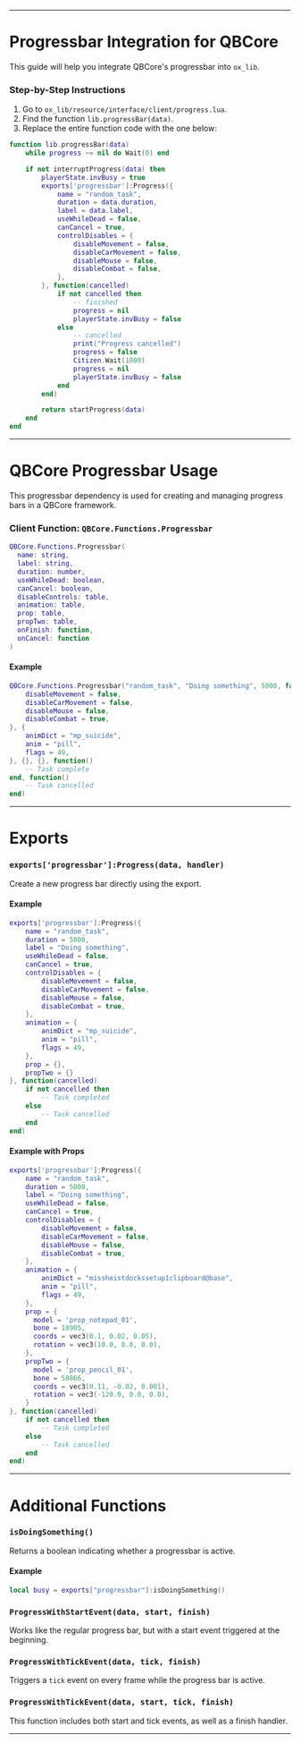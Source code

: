 
---

# Progressbar Integration for QBCore

This guide will help you integrate QBCore's progressbar into `ox_lib`.

### Step-by-Step Instructions

1. Go to `ox_lib/resource/interface/client/progress.lua`.
2. Find the function `lib.progressBar(data)`.
3. Replace the entire function code with the one below:

```lua
function lib.progressBar(data)
    while progress ~= nil do Wait(0) end

    if not interruptProgress(data) then
        playerState.invBusy = true
        exports['progressbar']:Progress({
            name = "random_task",
            duration = data.duration,
            label = data.label,
            useWhileDead = false,
            canCancel = true,
            controlDisables = {
                disableMovement = false,
                disableCarMovement = false,
                disableMouse = false,
                disableCombat = false,
            },
        }, function(cancelled)
            if not cancelled then
                -- finished
                progress = nil
                playerState.invBusy = false
            else
                -- cancelled
                print("Progress cancelled")
                progress = false
                Citizen.Wait(1000)
                progress = nil
                playerState.invBusy = false
            end
        end)

        return startProgress(data)
    end
end
```

---

# QBCore Progressbar Usage

This progressbar dependency is used for creating and managing progress bars in a QBCore framework.

### Client Function: `QBCore.Functions.Progressbar`

```lua
QBCore.Functions.Progressbar(
  name: string, 
  label: string, 
  duration: number, 
  useWhileDead: boolean, 
  canCancel: boolean, 
  disableControls: table, 
  animation: table, 
  prop: table, 
  propTwo: table, 
  onFinish: function, 
  onCancel: function
)
```

#### Example

```lua
QBCore.Functions.Progressbar("random_task", "Doing something", 5000, false, true, {
    disableMovement = false,
    disableCarMovement = false,
    disableMouse = false,
    disableCombat = true,
}, {
    animDict = "mp_suicide",
    anim = "pill",
    flags = 49,
}, {}, {}, function()
    -- Task complete
end, function()
    -- Task cancelled
end)
```

---

# Exports

### `exports['progressbar']:Progress(data, handler)`

Create a new progress bar directly using the export.

#### Example

```lua
exports['progressbar']:Progress({
    name = "random_task",
    duration = 5000,
    label = "Doing something",
    useWhileDead = false,
    canCancel = true,
    controlDisables = {
        disableMovement = false,
        disableCarMovement = false,
        disableMouse = false,
        disableCombat = true,
    },
    animation = {
        animDict = "mp_suicide",
        anim = "pill",
        flags = 49,
    },
    prop = {},
    propTwo = {}
}, function(cancelled)
    if not cancelled then
        -- Task completed
    else
        -- Task cancelled
    end
end)
```

#### Example with Props

```lua
exports['progressbar']:Progress({
    name = "random_task",
    duration = 5000,
    label = "Doing something",
    useWhileDead = false,
    canCancel = true,
    controlDisables = {
        disableMovement = false,
        disableCarMovement = false,
        disableMouse = false,
        disableCombat = true,
    },
    animation = {
        animDict = "missheistdockssetup1clipboard@base",
        anim = "pill",
        flags = 49,
    },
    prop = {
      model = 'prop_notepad_01',
      bone = 18905,
      coords = vec3(0.1, 0.02, 0.05),
      rotation = vec3(10.0, 0.0, 0.0),
    },
    propTwo = {
      model = 'prop_pencil_01',
      bone = 58866,
      coords = vec3(0.11, -0.02, 0.001),
      rotation = vec3(-120.0, 0.0, 0.0),
    }
}, function(cancelled)
    if not cancelled then
        -- Task completed
    else
        -- Task cancelled
    end
end)
```

---

# Additional Functions

### `isDoingSomething()`

Returns a boolean indicating whether a progressbar is active.

#### Example

```lua
local busy = exports["progressbar"]:isDoingSomething()
```

### `ProgressWithStartEvent(data, start, finish)`

Works like the regular progress bar, but with a start event triggered at the beginning.

### `ProgressWithTickEvent(data, tick, finish)`

Triggers a `tick` event on every frame while the progress bar is active.

### `ProgressWithTickEvent(data, start, tick, finish)`

This function includes both start and tick events, as well as a finish handler.

--- 

